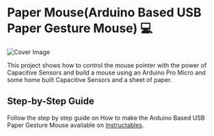 # Paper Mouse(Arduino Based USB Paper Gesture Mouse) :computer:
![Cover Image](https://cdn.instructables.com/F3U/GG5M/JEEUB9DN/F3UGG5MJEEUB9DN.LARGE.jpg?auto=webp&frame=1&fit=bounds)

This project shows how to control the mouse pointer with the power of Capacitive Sensors and build a mouse using an Arduino Pro Micro and some home built Capacitive Sensors and a sheet of paper.

## Step-by-Step Guide
Follow the step by step guide on How to make the Arduino Based USB Paper Gesture Mouse available on [Instructables](https://www.instructables.com/id/Arduino-Based-USB-Paper-Gesture-Mouse/).
